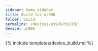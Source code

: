 ```yaml
---
sidebar: home_sidebar
title: Build for us996
folder: build
permalink: /devices/us996/build/
device: us996
---
```

{% include templates/device_build.md %}
